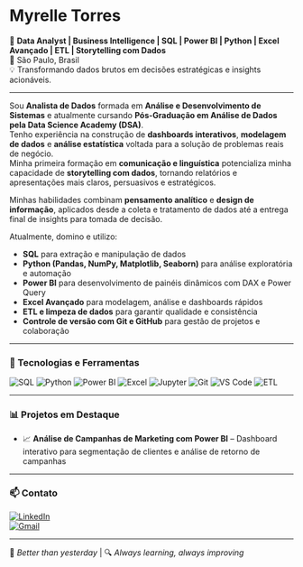 # Myrelle Torres

🎯 **Data Analyst | Business Intelligence | SQL | Power BI | Python | Excel Avançado | ETL | Storytelling com Dados**  
📍 São Paulo, Brasil  
💡 Transformando dados brutos em decisões estratégicas e insights acionáveis.

---

Sou **Analista de Dados** formada em **Análise e Desenvolvimento de Sistemas** e atualmente cursando **Pós-Graduação em Análise de Dados pela Data Science Academy (DSA)**.  
Tenho experiência na construção de **dashboards interativos**, **modelagem de dados** e **análise estatística** voltada para a solução de problemas reais de negócio.  
Minha primeira formação em **comunicação e linguística** potencializa minha capacidade de **storytelling com dados**, tornando relatórios e apresentações mais claros, persuasivos e estratégicos.  

Minhas habilidades combinam **pensamento analítico** e **design de informação**, aplicados desde a coleta e tratamento de dados até a entrega final de insights para tomada de decisão.  

Atualmente, domino e utilizo:  
- **SQL** para extração e manipulação de dados  
- **Python (Pandas, NumPy, Matplotlib, Seaborn)** para análise exploratória e automação  
- **Power BI** para desenvolvimento de painéis dinâmicos com DAX e Power Query  
- **Excel Avançado** para modelagem, análise e dashboards rápidos  
- **ETL e limpeza de dados** para garantir qualidade e consistência  
- **Controle de versão com Git e GitHub** para gestão de projetos e colaboração  

---

### 🚀 Tecnologias e Ferramentas  
![SQL](https://img.shields.io/badge/-SQL-4479A1?style=flat&logo=mysql&logoColor=white)
![Python](https://img.shields.io/badge/-Python-3776AB?style=flat&logo=python&logoColor=white)
![Power BI](https://img.shields.io/badge/-Power%20BI-F2C811?style=flat&logo=powerbi&logoColor=black)
![Excel](https://img.shields.io/badge/-Excel-217346?style=flat&logo=microsoft-excel&logoColor=white)
![Jupyter](https://img.shields.io/badge/-Jupyter-F37626?style=flat&logo=jupyter&logoColor=white)
![Git](https://img.shields.io/badge/-Git-F05032?style=flat&logo=git&logoColor=white)
![VS Code](https://img.shields.io/badge/-VS%20Code-007ACC?style=flat&logo=visual-studio-code&logoColor=white)
![ETL](https://img.shields.io/badge/-ETL-FF6F00?style=flat&logo=apache-airflow&logoColor=white)

---

### 📊 Projetos em Destaque  

- 📈 **Análise de Campanhas de Marketing com Power BI** – Dashboard interativo para segmentação de clientes e análise de retorno de campanhas  

---

### 📫 Contato  
[![LinkedIn](https://img.shields.io/badge/-LinkedIn-0A66C2?style=flat&logo=linkedin&logoColor=white)](https://www.linkedin.com/in/myrelle-carreira-dados/)  
[![Gmail](https://img.shields.io/badge/-Gmail-EA4335?style=flat&logo=gmail&logoColor=white)](mailto:myrelle.torres17@gmail.com)  

---

🧠 *Better than yesterday* | 🔍 *Always learning, always improving*  
